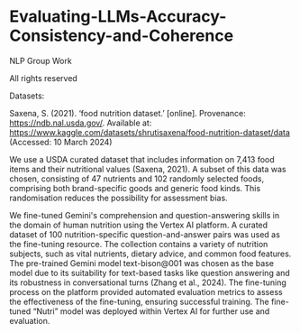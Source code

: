 # Evaluating-LLMs-Accuracy-Consistency-and-Coherence

NLP Group Work

All rights reserved


Datasets:


Saxena, S. (2021). ‘food nutrition dataset.’ [online]. Provenance: https://ndb.nal.usda.gov/. Available at: https://www.kaggle.com/datasets/shrutisaxena/food-nutrition-dataset/data (Accessed: 10 March 2024)



We use a USDA curated dataset that includes information on 7,413 food items and their nutritional values (Saxena, 2021). A subset of this data was chosen, consisting of 47 nutrients and 102 randomly selected foods, comprising both brand-specific goods and generic food kinds. This randomisation reduces the possibility for assessment bias.



We fine-tuned Gemini's comprehension and question-answering skills in the domain of human nutrition using the Vertex AI platform. A curated dataset of 100 nutrition-specific question-and-answer pairs was used as the fine-tuning resource. The collection contains a variety of nutrition subjects, such as vital nutrients, dietary advice, and common food features. The pre-trained Gemini model text-bison@001 was chosen as the base model due to its suitability for text-based tasks like question answering and its robustness in conversational turns (Zhang et al., 2024). The fine-tuning process on the platform provided automated evaluation metrics to assess the effectiveness of the fine-tuning, ensuring successful training. The fine-tuned “Nutri” model was deployed within Vertex AI for further use and evaluation.
